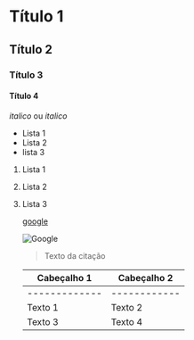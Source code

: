 
# Título 1
## Título 2
### Título 3
#### Título 4

*italico* ou _italico_

- Lista 1
- Lista 2
- lista 3

1. Lista 1
2. Lista 2
3. Lista 3

   [google](https://www.google.com/url?sa=i&url=https%3A%2F%2Fpt.wikipedia.org%2Fwiki%2FGoogle&psig=AOvVaw15ccN7eeIy1FIeiqewz_N1&ust=1758155289068000&source=images&cd=vfe&opi=89978449&ved=0CBUQjRxqFwoTCNDrqv3E3o8DFQAAAAAdAAAAABAE)

   ![Google](https://upload.wikimedia.org/wikipedia/commons/thumb/2/2f/Google_2015_logo.svg/1200px-Google_2015_logo.svg.png)

   > Texto da citação

   | Cabeçalho 1 | Cabeçalho 2|
   |-------------|------------|
   |-------------|------------|
   |Texto 1      | Texto 2    |
   |Texto 3      | Texto 4    |


   
